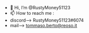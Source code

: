 - 👋 Hi, I’m @RustyMoney51123
- 📫 How to reach me : 
- discord--> RustyMoney51123#6074
- mail--> tommaso.berto@reoso.it

<!---
RustyMoney51123/RustyMoney51123 is a ✨ special ✨ repository because its `README.md` (this file) appears on your GitHub profile.
You can click the Preview link to take a look at your changes.
--->
